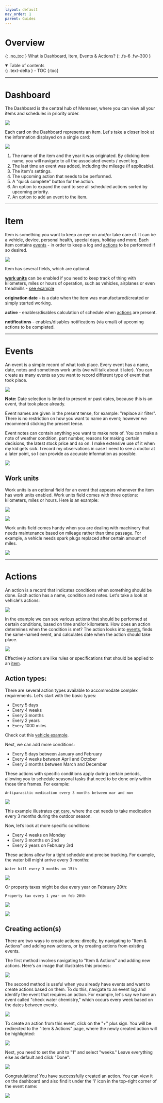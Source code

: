 ```yaml
---
layout: default
nav_order: 1
parent: Guides
---
```


# Overview
{: .no_toc }
What is Dashboard, Item, Events & Actions?
{: .fs-6 .fw-300 }


<details open markdown="block">
  <summary>
    Table of contents
  </summary>
  {: .text-delta }
- TOC
{:toc}
</details>

---

# Dashboard

The Dashboard is the central hub of Memseer, where you can view all your items and schedules in priority order.

![](../../assets/images/dashboard.png)

Each card on the Dashboard represents an item. Let's take a closer look at the information displayed on a single card:

![](../../assets/images/guides/overview/dashboard_card.png)

1. The name of the item and the year it was originated. By clicking item name, you will navigate to all the associated events / event log.
2. The last time an event was added, including the mileage (if applicable).
3. The item's settings.
4. The upcoming action that needs to be performed.
5. A "quick complete" button for the action.
6. An option to expand the card to see all scheduled actions sorted by upcoming priority.
7. An option to add an event to the item.

---

# Item

Item is something you want to keep an eye on and/or take care of. It can be a vehicle, device, personal health, special days, holiday and more. Each item contains [events](#events) - in order to keep a log and [actions](#actions) to be performed if so desired.

![](../../assets/images/guides/overview/new_category.png)

Item has several fields, which are optional.

**[work units](#work-units)** can be enabled if you need to keep track of thing with kilometers, miles or hours of operation, such as vehicles, airplanes or even treadmills - [see example](#work-units)

**origination date** - is a date when the item was manufactured/created or simply started working.

**active** - enables/disables calculation of schedule when [actions](#actions) are present.

**notifications** - enables/disables notifications (via email) of upcoming actions to be completed.

---

# Events

An event is a simple record of what took place. Every event has a name, date, notes and sometimes work units (we will talk about it later). You can create as many events as you want to record different type of event that took place.

![](../../assets/images/guides/overview/past_present_date.png)

**Note:** Date selection is limited to present or past dates, because this is an event, that took place already.

Event names are given in the present tense, for example: "replace air filter". There is no restriction on how you want to name an event; however we recommend sticking the present tense.

Event notes can contain anything you want to make note of. You can make a note of weather condition, part number, reasons for making certain decisions, the latest stock price and so on. I make extensive use of it when my kid gets sick. I record my observations in case I need to see a doctor at a later point, so I can provide as accurate information as possible.

![](../../assets/images/guides/overview/my_baby.png)

## Work units

Work units is an optional field for an event that appears whenever the item has work units enabled. Work units field comes with three options: kilometers, miles or hours. Here is an example:

![](../../assets/images/guides/overview/category_select_work_units.png)

![](../../assets/images/guides/overview/work_units.png)

Work units field comes handy when you are dealing with machinery that needs maintenance based on mileage rather than time passage. For example, a vehicle needs spark plugs replaced after certain amount of miles.

![](../../assets/images/guides/overview/example_sparkplugs.png)

---

# Actions

An action is a record that indicates conditions when something should be done. Each action has a name, condition and notes. Let's take a look at vehicle's actions:

![](../../assets/images/guides/overview/example_actions.png)

In the example we can see various actions that should be performed at certain conditions, based on time and/or kilometers. How does an action determines when the condition is met? The action looks into [events](#events), finds the same-named event, and calculates date when the action should take place.

![](../../assets/images/guides/overview/example_vehicle.png)

Effectively actions are like rules or specifications that should be applied to an [item](#item).  

## Action types:

There are several action types available to accommodate complex requirements. Let’s start with the basic types:

- Every 5 days
- Every 4 weeks
- Every 3 months
- Every 2 years
- Every 1000 miles

Check out this [vehicle example](../examples/vehicle.md). 

Next, we can add more conditions:

- Every 5 days between January and February
- Every 4 weeks between April and October
- Every 3 months between March and December

These actions with specific conditions apply during certain periods, allowing you to schedule seasonal tasks that need to be done only within those time frames. For example:

`Antiparasitic medication every 3 months between mar and nov`

![](../../assets/images/guides/overview/antiparasitic_medication_every_3_months_between_mar_and_nov.png)

This example illustrates [cat care](../examples/my_cat.md), where the cat needs to take medication every 3 months during the outdoor season.

Now, let’s look at more specific conditions:

- Every 4 weeks on Monday
- Every 3 months on 2nd
- Every 2 years on February 3rd

These actions allow for a tight schedule and precise tracking. For example, the water bill might arrive every 3 months:

`Water bill every 3 months on 15th`

![](../../assets/images/guides/overview/water_bill_every_3_months_on_15th.png)

Or property taxes might be due every year on February 20th:

`Property tax every 1 year on feb 20th`

![](../../assets/images/guides/overview/property_tax_add_action.png)



![](../../assets/images/guides/overview/property_tax_every_1_year_on_feb_20th.png)


## Creating action(s)

There are two ways to create actions: directly, by navigating to "Item & Actions" and adding new actions, or by creating actions from existing events. 

The first method involves navigating to "Item & Actions" and adding new actions. Here's an image that illustrates this process:

![](../../assets/images/guides/overview/create_action_edit_item_and_actions.png)

The second method is useful when you already have events and want to create actions based on them. To do this, navigate to an event log and identify the event that requires an action. For example, let's say we have an event called "check water chemistry," which occurs every week based on the dates between events.

![](../../assets/images/guides/overview/example_hot_tub_check_water.png)

To create an action from this event, click on the "+" plus sign. You will be redirected to the "Item & Actions" page, where the newly created action will be highlighted:

![](../../assets/images/guides/overview/newly_created_action.png)

Next, you need to set the unit to "1" and select "weeks." Leave everything else as default and click "Done":

![](../../assets/images/guides/overview/newly_created_action_complete.png)

Congratulations! You have successfully created an action. You can view it on the dashboard and also find it under the 'i' icon in the top-right corner of the event name:

![](../../assets/images/guides/overview/example_hot_tub_check_water_complete.png)
